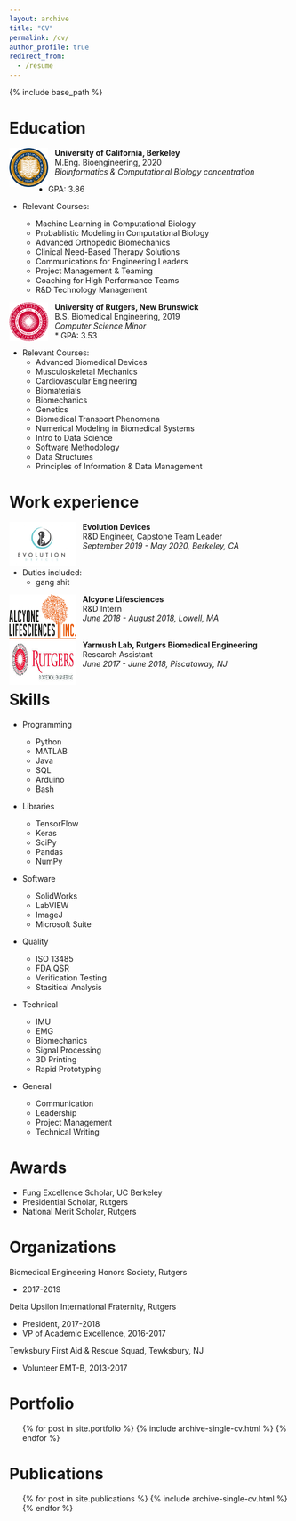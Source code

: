 ```yaml
---
layout: archive
title: "CV"
permalink: /cv/
author_profile: true
redirect_from:
  - /resume
---
```


{% include base_path %}

Education
======
<!-- * M.Eng. in Bioengineering, University of California - Berkeley, 2020
  * Computational Biology & Bioinformatics Concentration
  * GPA: 3.86
* B.S. in Biomedical Engineering, Rutgers University - New Brunswick, 2019
  * Minor in Computer Science
  * GPA: 3.53 -->


<img style="float: left;" src="/images/berkeley.png" width="70" height="70"/> &nbsp;
&nbsp;**University of California, Berkeley**<br>
&nbsp;&nbsp;&nbsp;M.Eng. Bioengineering, 2020 <br>
&nbsp;&nbsp;&nbsp;*Bioinformatics & Computational Biology concentration* <br>
* GPA: 3.86
* Relevant Courses: 
  * Machine Learning in Computational Biology
  * Probablistic Modeling in Computational Biology
  * Advanced Orthopedic Biomechanics
  * Clinical Need-Based Therapy Solutions
  * Communications for Engineering Leaders
  * Project Management & Teaming
  * Coaching for High Performance Teams
  * R&D Technology Management

  <!-- * Relevant Courses: Machine Learning in Computational Biology, Probablistic Modeling in Computational Biology, Advanced Orthopedic Biomechanics, Clinical Need-Based Therapy Solutions, Communications for Engineering Leaders, Project Management & Teaming, Coaching for High Performance Teams, R&D Technology Management -->

<img style="float: left;" src="images/rutgers.png" width="70" height="70"/> &nbsp;
&nbsp;**University of Rutgers, New Brunswick**<br>
&nbsp;&nbsp;&nbsp;B.S. Biomedical Engineering, 2019 <br>
&nbsp;&nbsp;&nbsp;*Computer Science Minor* <br>
&nbsp;&nbsp;&nbsp;* GPA: 3.53
<!-- * Relevant Courses: Advanced Biomedical Devices, Musculoskeletal Mechanics, Cardiovascular Engineering, Biomaterials, Biomedical Transport Phenomena, Biomechanics, Numerical Modeling in Biomedical Systems, Genetics, Intro to Data Science, Software Methodology, Principles of Information & Data Management, Data Structures -->
* Relevant Courses: 
  * Advanced Biomedical Devices
  * Musculoskeletal Mechanics
  * Cardiovascular Engineering
  * Biomaterials
  * Biomechanics
  * Genetics
  * Biomedical Transport Phenomena
  * Numerical Modeling in Biomedical Systems
  * Intro to Data Science
  * Software Methodology
  * Data Structures
  * Principles of Information & Data Management


Work experience
======
<!-- * R&D Engineer/Capstone Team Leader, Evolution Devices 
  * September 2019 - May 2020
  * Berkeley, CA
  * Duties included: Tagging issues -->

<img style="float: left;" src="evolutiondevices2.jpg" width="120" height="80"/> &nbsp;
&nbsp;**Evolution Devices**<br>
&nbsp;&nbsp;&nbsp;R&D Engineer, Capstone Team Leader <br>
&nbsp;&nbsp;&nbsp;*September 2019 - May 2020, Berkeley, CA* <br><bR>
* Duties included:
  * gang shit


<img style="float: left;" src="alcyonelogo.jpg" width="120" height="80"/> &nbsp;
&nbsp;**Alcyone Lifesciences**<br>
&nbsp;&nbsp;&nbsp;R&D Intern <br>
&nbsp;&nbsp;&nbsp;*June 2018 - August 2018, Lowell, MA* <br> <br>


<img style="float: left;" src="rutgerslogo2.jpg" width="120" height="80"/> &nbsp;
&nbsp;**Yarmush Lab, Rutgers Biomedical Engineering**<br>
&nbsp;&nbsp;&nbsp;Research Assistant <br>
&nbsp;&nbsp;&nbsp;*June 2017 - June 2018, Piscataway, NJ* <br>
  
Skills
======
* Programming
  * Python
  * MATLAB
  * Java
  * SQL
  * Arduino
  * Bash

* Libraries
  * TensorFlow
  * Keras
  * SciPy
  * Pandas
  * NumPy

* Software
  * SolidWorks
  * LabVIEW
  * ImageJ
  * Microsoft Suite

* Quality
  * ISO 13485
  * FDA QSR
  * Verification Testing
  * Stasitical Analysis

* Technical
  * IMU
  * EMG
  * Biomechanics
  * Signal Processing
  * 3D Printing
  * Rapid Prototyping

* General
  * Communication
  * Leadership
  * Project Management
  * Technical Writing

Awards
======
* Fung Excellence Scholar, UC Berkeley
* Presidential Scholar, Rutgers
* National Merit Scholar, Rutgers

Organizations
======
Biomedical Engineering Honors Society, Rutgers
  * 2017-2019

Delta Upsilon International Fraternity, Rutgers
  * President, 2017-2018
  * VP of Academic Excellence, 2016-2017

Tewksbury First Aid & Rescue Squad, Tewksbury, NJ
  * Volunteer EMT-B, 2013-2017

Portfolio
======
  <ul>{% for post in site.portfolio %}
    {% include archive-single-cv.html %}
  {% endfor %}</ul>

Publications
======
  <ul>{% for post in site.publications %}
    {% include archive-single-cv.html %}
  {% endfor %}</ul>
  
